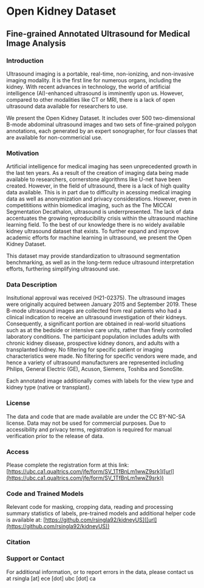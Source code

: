 # Open Kidney Dataset
## Fine-grained Annotated Ultrasound for Medical Image Analysis

### Introduction
Ultrasound imaging is a portable, real-time, non-ionizing, and non-invasive imaging modality. It is the first line for numerous organs, including the kidney. With recent advances in technology, the world of artificial intelligence (AI)-enhanced ultrasound is imminently upon us. However, compared to other modalities like CT or MRI, there is a lack of open ultrasound data available for researchers to use.

We present the Open Kidney Dataset. It includes over 500 two-dimensional B-mode abdominal ultrasound images and two sets of fine-grained polygon annotations, each generated by an expert sonographer, for four classes that are available for non-commericial use.

### Motivation
Artificial intelligence for medical imaging has seen unprecedented growth in the last ten years. As a result of the creation of imaging data being made available to researchers, cornerstone algorithms like U-net have been created. However, in the field of ultrasound, there is a lack of high quality data available. This is in part due to difficulty in acessing medical imaging data as well as anonymization and privacy considerations. However, even in competititions within biomedical imaging, such as the The MICCAI Segmentation Decathalon, ultrasound is underrpresented. The lack of data accentuates the growing reproducibility crisis within the ultrasound machine learning field. To the best of our knowledge there is no widely available kidney ultrasound dataset that exists. To further expand and improve academic efforts for machine learning in ultrasound, we present the Open Kidney Dataset.

This dataset may provide standardization to ultrasound segmentation benchmarking, as well as in the long-term reduce ultrasound interpretation efforts, furthering simplifying ultrasound use.


### Data Description
Insitutional approval was received (H21-02375). The ultrasound images were originally acquired between January 2015 and September 2019. These B-mode ultrasound images are collected from real patients who had a clinical indication to receive an ultrasound investigation of their kidneys. Consequently, a significant portion are obtained in real-world situations such as at the bedside or intensive care units, rather than finely controlled laboratory conditions. The participant population includes adults with chronic kidney disease, prospective kidney donors, and adults with a transplanted kidney. No filtering for specific patient or imaging characteristics were made. No filtering for specific vendors were made, and hence a variety of ultrasound manufacturers are represented including Philips, General Electric (GE), Acuson, Siemens, Toshiba and SonoSite.

Each annotated image additionally comes with labels for the view type and kidney type (native or transplant).

### License
The data and code that are made available are under the CC BY-NC-SA license. Data may not be used for commercial purposes. Due to accessibility and privacy terms, registration is required for manual verification prior to the release of data.

### Access
Please complete the registration form at this link: [https://ubc.ca1.qualtrics.com/jfe/form/SV_1TfBnLm1wwZ9srk]([url](https://ubc.ca1.qualtrics.com/jfe/form/SV_1TfBnLm1wwZ9srk))

  
### Code and Trained Models
Relevant code for masking, cropping data, reading and processing summary statistics of labels, pre-trained models and additional helper code is available at: [https://github.com/rsingla92/kidneyUS]([url](https://github.com/rsingla92/kidneyUS))
  
### Citation
   
### Support or Contact
For additional information, or to report errors in the data, please contact us at rsingla [at] ece [dot] ubc [dot] ca 
